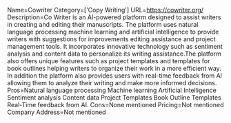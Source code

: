Name=Cowriter
Category=['Copy Writing']
URL=https://cowriter.org/
Description=Co Writer is an AI-powered platform designed to assist writers in creating and editing their manuscripts. The platform uses natural language processing machine learning and artificial intelligence to provide writers with suggestions for improvements editing assistance and project management tools. It incorporates innovative technology such as sentiment analysis and content data to personalize its writing assistance.The platform also offers unique features such as project templates and templates for book outlines helping writers to organize their work in a more efficient way. In addition the platform also provides users with real-time feedback from AI allowing them to analyze their writing and make more informed decisions.
Pros=Natural language processing Machine learning Artificial Intelligence Sentiment analysis Content data Project Templates Book Outline Templates Real-Time feedback from AI.
Cons=None mentioned
Pricing=Not mentioned
Company Address=Not mentioned
